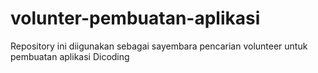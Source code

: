# volunter-pembuatan-aplikasi
Repository ini diigunakan sebagai sayembara pencarian volunteer untuk pembuatan aplikasi Dicoding
